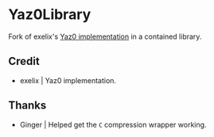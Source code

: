 ﻿# Yaz0Library

Fork of exelix's [Yaz0 implementation](https://github.com/exelix11/EditorCore/tree/master/FileFormatPlugins/SARCLib/) in a contained library.

## Credit

- exelix | Yaz0 implementation.

## Thanks

- Ginger | Helped get the `C` compression wrapper working.
